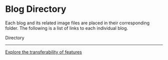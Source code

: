 # Blog Directory

Each blog and its related image files are placed in their corresponding folder. The following is a list of links to each individual blog.

Directory
____

[Explore the transferability of features](https://github.com/jis216/Deep-Leaning-Paper-Reading-Blogs/tree/master/Feature_Transfer)
